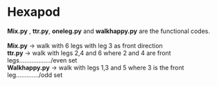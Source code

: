 # Hexapod

**Mix.py** , **ttr.py**, **oneleg.py** and **walkhappy.py** are the functional codes.
<br><br>
**Mix.py** -> walk with 6 legs with leg 3 as front direction
<br>
**ttr.py** -> walk with legs 2,4 and 6 where 2 and 4 are front legs................../even set 
<br>
**Walkhappy.py** -> walk with legs 1,3 and 5 where 3 is the front leg............./odd set
<br>

